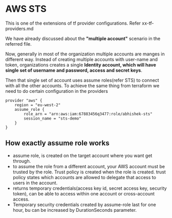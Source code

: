 # AWS STS

This is one of the extensions of tf provider configurations. Refer xx-tf-providers.md

We have already discussed about the **"multiple account"** scenario in the referred file.

Now, generally in most of the organization multiple accounts are manges in different way. Instead of creating multiple accounts with user-name and token, organizations creates a single **Identity account, which will have single set of username and password, access and secret keys**.

Then that single set of account uses assume roles(refer STS) to connect with all the other accounts. To achieve the same thing from terraform we need to do certain configuration in the providers

```hcl
provider "aws" {
    region = "eu-west-2"
    assume_role {
        role_arn = "arn:aws:iam:67883456q3477:role/abhishek-sts"
        session_name = "sts-demo"
    }
}
```

## How exactly assume role works

- assume role, is created on the target account where you want get through.
- to assume the role from a different account, your AWS account must be trusted by the role. Trust policy is created when the role is created. trust policy states which accounts are allowed to delegate that access to users in the account.
- returns temporary credentials(access key id, secret access key, security token), can be able to access within one account or cross-account access.
- Temporary security credentials created by assume-role last for one hour, bu can be increased by DurationSeconds parameter.